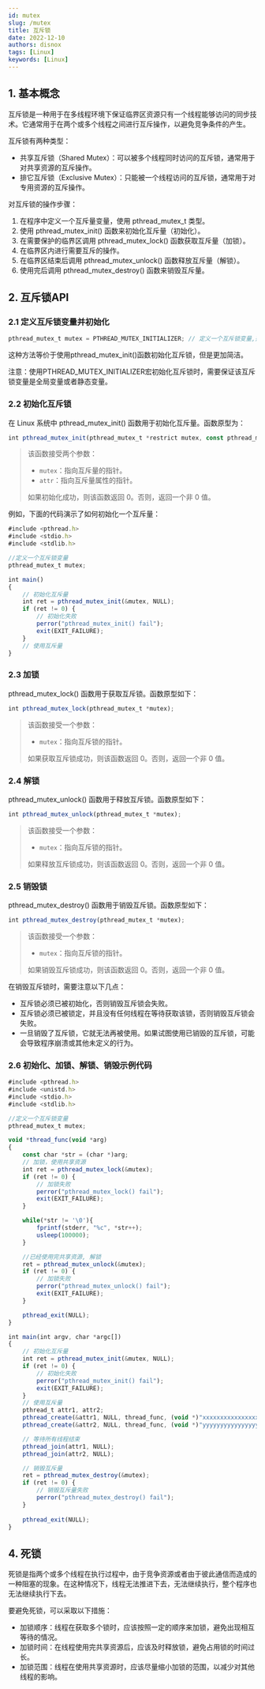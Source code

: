 ```yaml
---
id: mutex
slug: /mutex
title: 互斥锁
date: 2022-12-10
authors: disnox
tags: [Linux]
keywords: [Linux]
---
```


<!-- truncate -->

## 1. 基本概念

互斥锁是一种用于在多线程环境下保证临界区资源只有一个线程能够访问的同步技术。它通常用于在两个或多个线程之间进行互斥操作，以避免竞争条件的产生。

互斥锁有两种类型：

- 共享互斥锁（Shared Mutex）：可以被多个线程同时访问的互斥锁，通常用于对共享资源的互斥操作。
- 排它互斥锁（Exclusive Mutex）：只能被一个线程访问的互斥锁，通常用于对专用资源的互斥操作。

对互斥锁的操作步骤：

1. 在程序中定义一个互斥量变量，使用 pthread_mutex_t 类型。
2. 使用 pthread_mutex_init() 函数来初始化互斥量（初始化）。
3. 在需要保护的临界区调用 pthread_mutex_lock() 函数获取互斥量（加锁）。
4. 在临界区内进行需要互斥的操作。
5. 在临界区结束后调用 pthread_mutex_unlock() 函数释放互斥量（解锁）。
6. 使用完后调用 pthread_mutex_destroy() 函数来销毁互斥量。

## 2. 互斥锁API

### 2.1 定义互斥锁变量并初始化

```jsx showLineNumbers
pthread_mutex_t mutex = PTHREAD_MUTEX_INITIALIZER; // 定义一个互斥锁变量,并初始化
```

这种方法等价于使用pthread_mutex_init()函数初始化互斥锁，但是更加简洁。

注意：使用PTHREAD_MUTEX_INITIALIZER宏初始化互斥锁时，需要保证该互斥锁变量是全局变量或者静态变量。

### 2.2 初始化互斥锁

在 Linux 系统中 pthread_mutex_init() 函数用于初始化互斥量。函数原型为：

```jsx showLineNumbers
int pthread_mutex_init(pthread_mutex_t *restrict mutex, const pthread_mutexattr_t *restrict attr);
```

>该函数接受两个参数：
>- `mutex`：指向互斥量的指针。
>- `attr`：指向互斥量属性的指针。
>
>如果初始化成功，则该函数返回 0。否则，返回一个非 0 值。

例如，下面的代码演示了如何初始化一个互斥量：

```jsx showLineNumbers
#include <pthread.h>
#include <stdio.h>
#include <stdlib.h>

//定义一个互斥锁变量
pthread_mutex_t mutex;

int main()
{
    // 初始化互斥量
    int ret = pthread_mutex_init(&mutex, NULL);
    if (ret != 0) {
        // 初始化失败
        perror("pthread_mutex_init() fail");
        exit(EXIT_FAILURE);
    }
    // 使用互斥量
}
```

### 2.3 加锁

pthread_mutex_lock() 函数用于获取互斥锁。函数原型如下：

```jsx showLineNumbers
int pthread_mutex_lock(pthread_mutex_t *mutex);
```

>该函数接受一个参数：
>- `mutex`：指向互斥锁的指针。
>
>如果获取互斥锁成功，则该函数返回 0。否则，返回一个非 0 值。

### 2.4 解锁

pthread_mutex_unlock() 函数用于释放互斥锁。函数原型如下：

```jsx showLineNumbers
int pthread_mutex_unlock(pthread_mutex_t *mutex);
```

>该函数接受一个参数：
>- `mutex`：指向互斥锁的指针。
>
>如果释放互斥锁成功，则该函数返回 0。否则，返回一个非 0 值。

### 2.5 销毁锁

pthread_mutex_destroy() 函数用于销毁互斥锁。函数原型如下：

```jsx showLineNumbers
int pthread_mutex_destroy(pthread_mutex_t *mutex);
```

> 该函数接受一个参数：
>
> - `mutex`：指向互斥锁的指针。
>
> 如果销毁互斥锁成功，则该函数返回 0。否则，返回一个非 0 值。

在销毁互斥锁时，需要注意以下几点：

- 互斥锁必须已被初始化，否则销毁互斥锁会失败。
- 互斥锁必须已被锁定，并且没有任何线程在等待获取该锁，否则销毁互斥锁会失败。
- 一旦销毁了互斥锁，它就无法再被使用。如果试图使用已销毁的互斥锁，可能会导致程序崩溃或其他未定义的行为。

### 2.6 初始化、加锁、解锁、销毁示例代码

```jsx showLineNumbers
#include <pthread.h>
#include <unistd.h>
#include <stdio.h>
#include <stdlib.h>

//定义一个互斥锁变量
pthread_mutex_t mutex;

void *thread_func(void *arg)
{
	const char *str = (char *)arg;
	// 加锁，使用共享资源
	int ret = pthread_mutex_lock(&mutex);
	if (ret != 0) {
    	// 加锁失败
        perror("pthread_mutex_lock() fail");
        exit(EXIT_FAILURE);
    }

	while(*str != '\0'){
		fprintf(stderr, "%c", *str++);
		usleep(100000);
	}

	//已经使用完共享资源, 解锁
	ret = pthread_mutex_unlock(&mutex);
	if (ret != 0) {
    	// 加锁失败
        perror("pthread_mutex_unlock() fail");
        exit(EXIT_FAILURE);
    }

	pthread_exit(NULL);
}

int main(int argv, char *argc[])
{
    // 初始化互斥量
    int ret = pthread_mutex_init(&mutex, NULL);
    if (ret != 0) {
        // 初始化失败
        perror("pthread_mutex_init() fail");
		exit(EXIT_FAILURE);
    }
    // 使用互斥量
	pthread_t attr1, attr2;
	pthread_create(&attr1, NULL, thread_func, (void *)"xxxxxxxxxxxxxxxxxxxxxxxxxxxxxxxx\n");
	pthread_create(&attr2, NULL, thread_func, (void *)"yyyyyyyyyyyyyyyyyyyyyyyyyyyyyyyy\n");

	// 等待所有线程结束
    pthread_join(attr1, NULL);
    pthread_join(attr2, NULL);

	// 销毁互斥量
    ret = pthread_mutex_destroy(&mutex);
    if (ret != 0) {
        // 销毁互斥量失败
		perror("pthread_mutex_destroy() fail");
	}
	
	pthread_exit(NULL);
}
```

## 4. 死锁

死锁是指两个或多个线程在执行过程中，由于竞争资源或者由于彼此通信而造成的一种阻塞的现象。在这种情况下，线程无法推进下去，无法继续执行，整个程序也无法继续执行下去。

要避免死锁，可以采取以下措施：

- 加锁顺序：线程在获取多个锁时，应该按照一定的顺序来加锁，避免出现相互等待的情况。
- 加锁时间：在线程使用完共享资源后，应该及时释放锁，避免占用锁的时间过长。
- 加锁范围：线程在使用共享资源时，应该尽量缩小加锁的范围，以减少对其他线程的影响。

